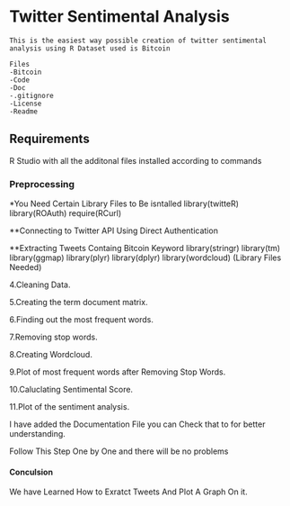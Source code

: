 # Twitter Sentimental Analysis
    
    This is the easiest way possible creation of twitter sentimental analysis using R Dataset used is Bitcoin 
    
    Files
    -Bitcoin
    -Code
    -Doc
    -.gitignore
    -License
    -Readme
    
    


## Requirements

R Studio 
with all the additonal files installed according to commands



### Preprocessing 

 *You Need Certain Library Files to Be isntalled 
    library(twitteR)
    library(ROAuth)
    require(RCurl)
    
 **Connecting to Twitter API Using Direct Authentication
 
 **Extracting Tweets Containg Bitcoin Keyword
    library(stringr)
    library(tm)
    library(ggmap)
    library(plyr)
    library(dplyr)
    library(wordcloud) (Library Files Needed)
    
 4.Cleaning Data.
 
 5.Creating the term document matrix.
 
 6.Finding out the most frequent words.
 
 7.Removing stop words.
 
 8.Creating Wordcloud.
 
 9.Plot of most frequent words after Removing Stop Words.
 
 10.Caluclating Sentimental Score.
 
 11.Plot of the sentiment analysis.
 
 I have added the Documentation File you can Check that to for better understanding.
 
 Follow This Step One by One and there will be no problems
 
#### Conculsion
We have Learned How to Exratct Tweets And Plot A Graph On it.

